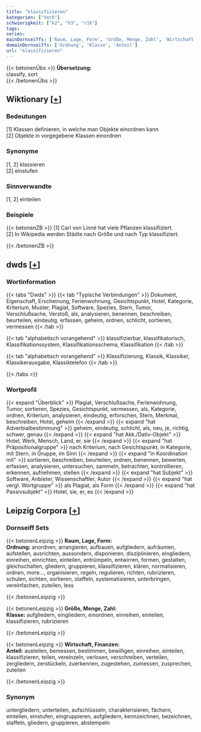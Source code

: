 ```yaml
---
title: "klassifizieren"
kategorien: ["Verb"]
schwierigkeit: ["k2", "h3", "r16"]
tags:
series:
mainDornseiffs: ['Raum, Lage, Form', 'Größe, Menge, Zahl', 'Wirtschaft, Finanzen']
domainDornseiffs: ['Ordnung', 'Klasse', 'Anteil']
url: "klassifizieren"
---
```


{{< betonenÜbs >}}
**Übersetzung:**  
classify, sort  
{{< /betonenÜbs >}}

## Wiktionary [[+](https://de.wiktionary.org/wiki/klassifizieren)]

### Bedeutungen
[1] Klassen definieren, in welche man Objekte einordnen kann  
[2] Objekte in vorgegebene Klassen einordnen  

### Synonyme
[1, 2] klassieren  
[2] einstufen  

### Sinnverwandte
[1, 2] einteilen  

### Beispiele
{{< betonenZB >}}
[1] Carl von Linné hat viele Pflanzen klassifiziert.  
[2] In Wikipedia werden Städte nach Größe und nach Typ klassifiziert.  

{{< /betonenZB >}}


## dwds [[+](https://www.dwds.de/wb/klassifizieren)]

### Wortinformation
{{< tabs "Dwds" >}}
{{< tab "Typische Verbindungen" >}}
Dokument, Eigenschaft, Erscheinung, Ferienwohnung, Gesichtspunkt, Hotel, Kategorie, Kriterium, Muster, Plagiat, Software, Spezies, Stern, Tumor, Verschlußsache, Verstoß, als, analysieren, benennen, beschreiben, beurteilen, eindeutig, erfassen, geheim, ordnen, schlicht, sortieren, vermessen
{{< /tab >}}

{{< tab "alphabetisch vorangehend" >}}
klassifizierbar, klassifikatorisch, Klassifikationssystem, Klassifikationsschema, Klassifikation
{{< /tab >}}

{{< tab "alphabetisch vorangehend" >}}
Klassifizierung, Klassik, Klassiker, Klassikerausgabe, Klassiktelefon
{{< /tab >}}

{{< /tabs >}}

### Wortprofil
{{< expand "Überblick" >}} Plagiat, Verschlußsache, Ferienwohnung, Tumor, sortieren, Spezies, Gesichtspunkt, vermessen, als, Kategorie, ordnen, Kriterium, analysieren, eindeutig, erforschen, Stern, Merkmal, beschreiben, Hotel, geheim {{< /expand >}}
{{< expand "hat Adverbialbestimmung" >}} geheim, eindeutig, schlicht, als, neu, je, richtig, schwer, genau {{< /expand >}}
{{< expand "hat Akk./Dativ-Objekt" >}} Hotel, Werk, Mensch, Land, er, sie {{< /expand >}}
{{< expand "hat Präpositionalgruppe" >}} nach Kriterium, nach Gesichtspunkt, in Kategorie, mit Stern, in Gruppe, im Sinn {{< /expand >}}
{{< expand "in Koordination mit" >}} sortieren, beschreiben, beurteilen, ordnen, benennen, bewerten, erfassen, analysieren, untersuchen, sammeln, betrachten, kontrollieren, erkennen, aufnehmen, stellen {{< /expand >}}
{{< expand "hat Subjekt" >}} Software, Anbieter, Wissenschaftler, Autor {{< /expand >}}
{{< expand "hat vergl. Wortgruppe" >}} als Plagiat, als Form {{< /expand >}}
{{< expand "hat Passivsubjekt" >}} Hotel, sie, er, es {{< /expand >}}

## Leipzig Corpora [[+](https://corpora.uni-leipzig.de/en/res?word=klassifizieren&corpusId=deu_newscrawl-public_2018)]

### Dornseiff Sets
{{< betonenLeipzig >}}
**Raum, Lage, Form:**  
**Ordnung:** anordnen, arrangieren, aufbauen, aufgliedern, aufräumen, aufstellen, ausrichten, aussondern, disponieren, disziplinieren, eingliedern, einreihen, einrichten, einteilen, entrümpeln, entwirren, formen, gestalten, gleichschalten, gliedern, gruppieren, klassifizieren, klären, normalisieren, ordnen, more..., organisieren, regeln, regulieren, richten, rubrizieren, schulen, sichten, sortieren, staffeln, systematisieren, unterbringen, vereinfachen, zuteilen, less  

{{< /betonenLeipzig >}}


{{< betonenLeipzig >}}
**Größe, Menge, Zahl:**  
**Klasse:** aufgliedern, eingliedern, einordnen, einreihen, einteilen, klassifizieren, rubrizieren  

{{< /betonenLeipzig >}}


{{< betonenLeipzig >}}
**Wirtschaft, Finanzen:**  
**Anteil:** austeilen, bemessen, bestimmen, bewilligen, einreihen, einteilen, klassifizieren, teilen, vereinzeln, verlosen, verschreiben, verteilen, zergliedern, zerstückeln, zuerkennen, zugestehen, zumessen, zusprechen, zuteilen  

{{< /betonenLeipzig >}}

### Synonym
untergliedern, unterteilen, aufschlüsseln, charakterisieren, fächern, einteilen, einstufen, eingruppieren, aufgliedern, kennzeichnen, bezeichnen, staffeln, gliedern, gruppieren, abstempeln

